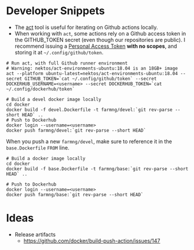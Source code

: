 # Developer Snippets

- The [act](https://github.com/nektos/act) tool is useful for iterating on Github actions locally.
- When working with `act`, some actions rely on a Github access token in the GITHUB_TOKEN secret (even though our repositories are public). I recommend issuing a [Personal Access Token](https://docs.github.com/en/free-pro-team@latest/github/authenticating-to-github/creating-a-personal-access-token) **with no scopes**, and storing it at `~/.config/github/token`.

```
# Run act, with full Github runner environment
# Warning: nektos/act-environments-ubuntu:18.04 is an 18GB+ image
act --platform ubuntu-latest=nektos/act-environments-ubuntu:18.04 --secret GITHUB_TOKEN=`cat ~/.config/github/token` --secret DOCKERHUB_USERNAME=<username> --secret DOCKERHUB_TOKEN=`cat ~/.config/dockerhub/token`
```


```
# Build a devel docker image locally
cd docker
docker build -f devel.Dockerfile -t farmng/devel:`git rev-parse --short HEAD` ..
# Push to Dockerhub
docker login --username=<username>
docker push farmng/devel:`git rev-parse --short HEAD`
```

When you push a new ``farmng/devel``, make sure to reference it in the ``base.Dockerfile`` ``FROM`` line.


```
# Build a docker image locally
cd docker
docker build -f base.Dockerfile -t farmng/base:`git rev-parse --short HEAD` ..

# Push to Dockerhub
docker login --username=<username>
docker push farmng/base:`git rev-parse --short HEAD`
```

# Ideas

- Release artifacts
  - https://github.com/docker/build-push-action/issues/147
